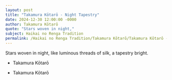 ```yaml
---
layout: post
title: "Takamura Kōtarō - Night Tapestry"
date: 2024-12-30 12:00:00 -0000
author: Takamura Kōtarō
quote: "Stars woven in night,"
subject: Haikai no Renga Tradition
permalink: /Haikai no Renga Tradition/Takamura Kōtarō/Takamura Kōtarō - Night Tapestry
---
```


Stars woven in night,
like luminous threads of silk,
a tapestry bright.

- Takamura Kōtarō

- Takamura Kōtarō
